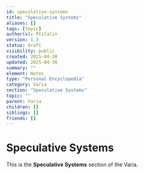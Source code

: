 ```yaml
---
id: speculative-systems
title: "Speculative Systems"
aliases: []
tags: [topic]
author(s): PtiCalin
version: 1.3
status: draft
visibility: public
created: 2025-04-30
updated: 2025-04-30
summary: ""
element: Notes
type: "Personal Encyclopedia"
category: Varia
section: "Speculative Systems"
topic: ""
parent: Varia
children: []
siblings: []
friends: []
---
```

# Speculative Systems

This is the **Speculative Systems** section of the Varia.
